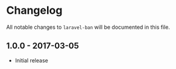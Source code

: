 # Changelog

All notable changes to `laravel-ban` will be documented in this file.

## 1.0.0 - 2017-03-05

- Initial release
